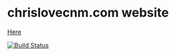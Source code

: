 # chrislovecnm.com website 

[Here](https://chrislovecnm.com)

[![Build Status](https://travis-ci.org/chrislovecnm/chrislovecnm.com.svg?branch=master)](https://travis-ci.org/chrislovecnm/chrislovecnm.com)
